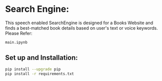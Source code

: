 # Search Engine:
This speech enabled SearchEngine is designed for a Books Website and finds a best-matched book details based on user's text or voice keywords. 
Please Refer:
```bash
main.ipynb
```
## Set up and Installation:
```bash
pip install --upgrade pip
pip install -r requirements.txt
```
